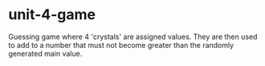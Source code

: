 # unit-4-game
Guessing game where 4 'crystals' are assigned values. They are then used to add to a number that must not become greater than the randomly generated main value.
